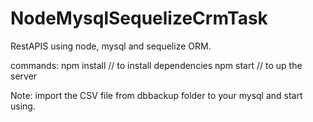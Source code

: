 # NodeMysqlSequelizeCrmTask
RestAPIS using node, mysql and sequelize ORM.

commands:
npm install // to install dependencies
npm start // to up the server

Note:
import the CSV file from dbbackup folder to your mysql and start using.